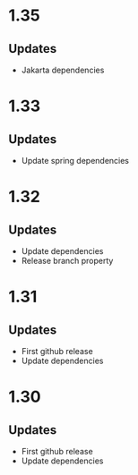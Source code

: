 # 1.35

## Updates

* Jakarta dependencies

# 1.33

## Updates

* Update spring dependencies

# 1.32

## Updates

* Update dependencies
* Release branch property

# 1.31

## Updates

* First github release
* Update dependencies

# 1.30

## Updates

* First github release
* Update dependencies
